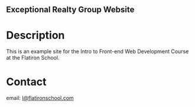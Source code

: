 
Exceptional Realty Group Website
---

# Description

This is an example site for the Intro to Front-end Web Development Course at the Flatiron School.

# Contact

email: l@flatironschool.com
